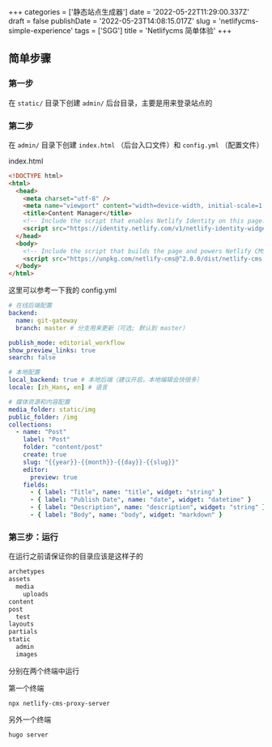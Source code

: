 +++
categories = ['静态站点生成器']
date = '2022-05-22T11:29:00.337Z'
draft = false
publishDate = '2022-05-23T14:08:15.017Z'
slug = 'netlifycms-simple-experience'
tags = ['SGG']
title = 'Netlifycms 简单体验'
+++

## 简单步骤

### 第一步

在 `static/` 目录下创建 `admin/` 后台目录，主要是用来登录站点的

### 第二步

在 `admin/` 目录下创建 `index.html` （后台入口文件）和 `config.yml` （配置文件）

index.html

```html
<!DOCTYPE html>
<html>
  <head>
    <meta charset="utf-8" />
    <meta name="viewport" content="width=device-width, initial-scale=1.0" />
    <title>Content Manager</title>
    <!-- Include the script that enables Netlify Identity on this page. -->
    <script src="https://identity.netlify.com/v1/netlify-identity-widget.js"></script>
  </head>
  <body>
    <!-- Include the script that builds the page and powers Netlify CMS -->
    <script src="https://unpkg.com/netlify-cms@^2.0.0/dist/netlify-cms.js"></script>
  </body>
</html>
```

这里可以参考一下我的 config.yml

```yaml
# 在线后端配置
backend:
  name: git-gateway
  branch: master # 分支用来更新（可选; 默认到 master）

publish_mode: editorial_workflow
show_preview_links: true
search: false

# 本地配置
local_backend: true # 本地后端（建议开启，本地编辑会快很多）
locale: [zh_Hans, en] # 语言

# 媒体资源和内容配置
media_folder: static/img
public_folder: /img
collections:
  - name: "Post"
    label: "Post"
    folder: "content/post"
    create: true
    slug: "{{year}}-{{month}}-{{day}}-{{slug}}"
    editor:
      preview: true
    fields:
      - { label: "Title", name: "title", widget: "string" }
      - { label: "Publish Date", name: "date", widget: "datetime" }
      - { label: "Description", name: "description", widget: "string" }
      - { label: "Body", name: "body", widget: "markdown" }
```

### 第三步：运行

在运行之前请保证你的目录应该是这样子的

<!-- 山羊图展示没法没做样式优化。延后进行配置 -->

```txt
archetypes
assets
  media
    uploads
content
post
  test
layouts
partials
static
  admin
  images
```

分别在两个终端中运行

第一个终端

```shell
npx netlify-cms-proxy-server
```

另外一个终端

```shell
hugo server
```
